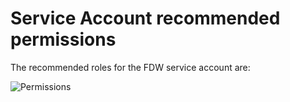 # Service Account recommended permissions

The recommended roles for the FDW service account are:

![Permissions](https://raw.githubusercontent.com/gabfl/bigquery_fdw/master/img/permissions.png?raw=true)
